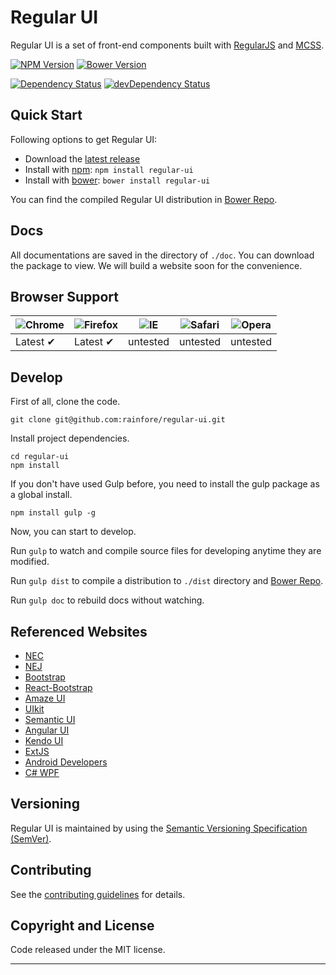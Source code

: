 # Regular UI

Regular UI is a set of front-end components built with [RegularJS][RegularJS] and [MCSS][MCSS].

[![NPM Version][npm-badge]][npm]
[![Bower Version][bower-badge]][bower]

[![Dependency Status][deps-badge]][deps]
[![devDependency Status][dev-deps-badge]][dev-deps]

## Quick Start

Following options to get Regular UI:

- Download the [latest release][latest]
- Install with [npm][npm]: `npm install regular-ui`
- Install with [bower][bower]: `bower install regular-ui`

You can find the compiled Regular UI distribution in [Bower Repo][repo-bower].

## Docs

All documentations are saved in the directory of `./doc`. You can download the package to view. We will build a website soon for the convenience.

## Browser Support

![Chrome](https://raw.github.com/alrra/browser-logos/master/chrome/chrome_48x48.png) | ![Firefox](https://raw.github.com/alrra/browser-logos/master/firefox/firefox_48x48.png) | ![IE](https://raw.github.com/alrra/browser-logos/master/internet-explorer/internet-explorer_48x48.png) | ![Safari](https://raw.github.com/alrra/browser-logos/master/safari/safari_48x48.png) | ![Opera](https://raw.github.com/alrra/browser-logos/master/opera/opera_48x48.png)
--- | --- | --- | --- | --- |
Latest ✔ | Latest ✔ | untested | untested | untested |

## Develop

First of all, clone the code.

```shell
git clone git@github.com:rainfore/regular-ui.git
```

Install project dependencies.

```shell
cd regular-ui
npm install
```

If you don't have used Gulp before, you need to install the gulp package as a global install.

```shell
npm install gulp -g
```

Now, you can start to develop.

Run `gulp` to watch and compile source files for developing anytime they are modified.

Run `gulp dist` to compile a distribution to `./dist` directory and [Bower Repo][repo-bower].

Run `gulp doc` to rebuild docs without watching.

## Referenced Websites

- [NEC](http://nec.netease.com)
- [NEJ](http://nej.netease.com)
- [Bootstrap](http://v3.bootcss.com)
- [React-Bootstrap](http://react-bootstrap.github.io/components.html)
- [Amaze UI](http://amazeui.org)
- [UIkit](http://www.getuikit.net)
- [Semantic UI](http://semantic-ui.com)
- [Angular UI](https://angular-ui.github.io)
- [Kendo UI](http://demos.telerik.com/kendo-ui)
- [ExtJS](http://docs.sencha.com/extjs/4.0.7)
- [Android Developers](http://developer.android.com/index.html)
- [C# WPF](http://www.wpf-tutorial.com)

## Versioning

Regular UI is maintained by using the [Semantic Versioning Specification (SemVer)][SemVer].

## Contributing

See the [contributing guidelines][contributing] for details.

## Copyright and License

Code released under the MIT license. 

------

[npm]: https://www.npmjs.com/package/regular-ui
[npm-badge]: https://badge.fury.io/js/regular-ui.svg

[bower]: http://bower.io
[bower-badge]: https://badge.fury.io/bo/regular-ui.svg

[deps-badge]: https://david-dm.org/rainfore/regular-ui.svg
[deps]: https://david-dm.org/rainfore/regular-ui

[dev-deps-badge]: https://david-dm.org/rainfore/regular-ui/dev-status.svg
[dev-deps]: https://david-dm.org/rainfore/regular-ui#info=devDependencies

[repo-bower]: https://github.com/rainfore/regular-ui-bower
[latest]: https://github.com/rainfore/regular-ui/releases/latest
[documentation]: https://github.com/rainfore/regular-ui/blob/master/doc
[contributing]: https://github.com/rainfore/regular-ui/blob/master/README.md

[RegularJS]: https://github.com/regularjs/regular
[MCSS]: https://github.com/leeluolee/mcss
[SemVer]: http://semver.org
